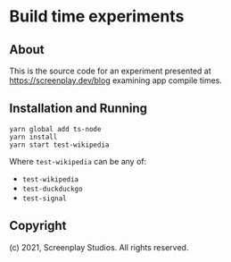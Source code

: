 # Build time experiments

## About

This is the source code for an experiment presented at https://screenplay.dev/blog examining app compile times.

## Installation and Running

```
yarn global add ts-node
yarn install
yarn start test-wikipedia
```

Where `test-wikipedia` can be any of:

- `test-wikipedia`
- `test-duckduckgo`
- `test-signal`

## Copyright

(c) 2021, Screenplay Studios. All rights reserved.
